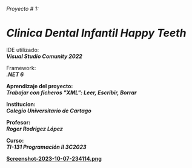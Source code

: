  _Proyecto # 1:_  <br>
# _<strong>Clinica Dental Infantil Happy Teeth</strong>_
              

 IDE utilizado: <br> _<strong>Visual Studio Comunity 2022_</strong>
              

 Framework: <br> _<strong>.NET 6_</trong>
             
              
 Aprendizaje del proyecto: <br> _<strong>Trabajar con ficheros "XML":  Leer, Escribir, Borrar_</strong>
              

 Institucion: <br> _<strong>Colegio Universitario de Cartago_</strong>
              

 Profesor: <br> _<strong>Roger Rodrigez López_</strong>
              

 Curso: <br> _<strong>TI-131 Programación II 3C2023_</strong>
              

[Screenshot-2023-10-07-234114.png](https://postimg.cc/qgTyhjB4)

